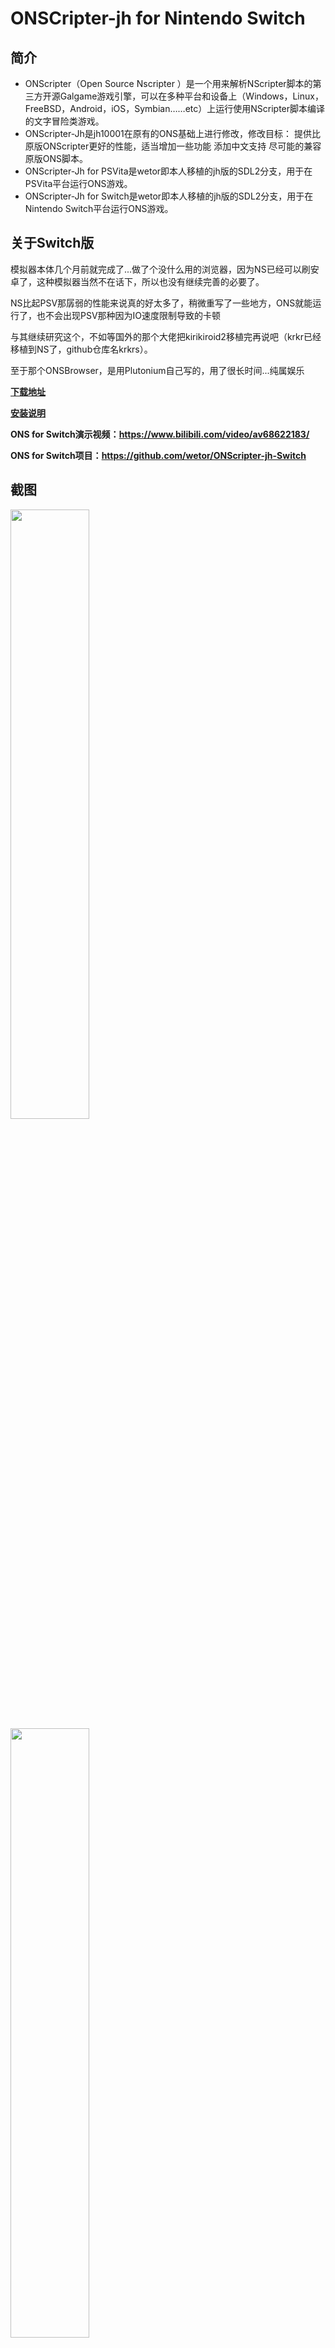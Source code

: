 # **ONSCripter-jh for Nintendo Switch**
## **简介**
- ONScripter（Open Source Nscripter ）是一个用来解析NScripter脚本的第三方开源Galgame游戏引擎，可以在多种平台和设备上（Windows，Linux，FreeBSD，Android，iOS，Symbian……etc）上运行使用NScripter脚本编译的文字冒险类游戏。
- ONScripter-Jh是jh10001在原有的ONS基础上进行修改，修改目标： 提供比原版ONScripter更好的性能，适当增加一些功能 添加中文支持 尽可能的兼容原版ONS脚本。
- ONScripter-Jh for PSVita是wetor即本人移植的jh版的SDL2分支，用于在PSVita平台运行ONS游戏。
- ONScripter-Jh for Switch是wetor即本人移植的jh版的SDL2分支，用于在Nintendo Switch平台运行ONS游戏。

## **关于Switch版**

  模拟器本体几个月前就完成了...做了个没什么用的浏览器，因为NS已经可以刷安卓了，这种模拟器当然不在话下，所以也没有继续完善的必要了。

  NS比起PSV那孱弱的性能来说真的好太多了，稍微重写了一些地方，ONS就能运行了，也不会出现PSV那种因为IO速度限制导致的卡顿

与其继续研究这个，不如等国外的那个大佬把kirikiroid2移植完再说吧（krkr已经移植到NS了，github仓库名krkrs）。

至于那个ONSBrowser，是用Plutonium自己写的，用了很长时间...纯属娱乐

[**下载地址**](#下载地址)

[**安装说明**](#安装说明)

**ONS for Switch演示视频：https://www.bilibili.com/video/av68622183/**

**ONS for Switch项目：https://github.com/wetor/ONScripter-jh-Switch**


## **截图**

<img src="./screenshot/2.jpg" width="50%" height="50%" />
<img src="./screenshot/3.jpg" width="50%" height="50%" />
<img src="./screenshot/4.jpg" width="50%" height="50%" />
<img src="./screenshot/5.jpg" width="50%" height="50%" />
<img src="./screenshot/1.jpg" width="50%" height="50%" />

## 下载地址
**请先查看安装说明**

**github下载: https://github.com/wetor/ONScripter-jh-Switch/releases**

或者

**链接: https://pan.baidu.com/s/1lFaTjYLOPluEe8YFBPmW4w 提取码:e8q7**

**微信支付宝扫一扫，你的支持就是我最大的动力。**

<img src="http://www.wetor.top/pay.png" width="200" height="200"/>

## 安装说明
### **安装模拟器**

- 将下载到的压缩包文件解压，得到一个'onsemu'文件夹和一个'ONSBrowser.nsp'文件。
- 将'onsemu'文件夹放到SD卡根目录。
- 安装'ONSBrowser.nsp'，主界面会出现模拟器图标，安装完成。

### **安装游戏**

- 从网上下载ONS游戏包，不区分平台，只要是ONScripter模拟器能运行的游戏资源就可以。
- 检查游戏资源是否完整，简单的辨别方法：一定存在'0.txt'、'00.txt'、'nscript.dat'其中之一，可能存在'\*.nsa'、'\*.sar'文件，大部分存在'icon0.png'。
- 将游戏资源文件夹（不允许存在二级目录）用英文字符重命名，不能用中文字符，放至SD卡的'onsemu'文件夹中，如'SDCard:/onsemu/Rewrite/00.txt'，文件夹名称将作为选择游戏时的重要标志，安装游戏完成。
- 注1：游戏文件夹不能存在中文字符！不能中文！不能中文！否则将无法正常识别。
- 注2：如以上均无误，但是启动游戏后出错，可以使用其他平台的ONS模拟器运行同一资源包实验，如其他平台均无问题，可向我反馈，需提供游戏资源包。

## **使用说明**

- ONSBrowser中对快捷键均有说明，可在选择游戏前按下L键查看帮助。
- 目前Y键的查看详细信息、X键的浏览游戏资源、R键的视频播放器功能均未实现，有生之年在加上，去掉了不好看，按钮就留着了= =。
- 关于游戏名称显示问题，ONSBrowser显示的均是文件夹名称，实际名称由于编码问题无法正常显示。
- 一旦选择游戏并开始，通过游戏内退出功能会导致退出后报错，忽视即可，不影响使用。建议返回主页，直接结束程序即可（就像退出游戏一样）。
- 部分游戏由于脚本问题，按键效果可能不会太符合，但大多数都是没错的。



## **快速启动游戏**
通过主页图标直接运行指定游戏，步骤繁琐，不建议使用

### **使用Nro2Nsp**
- 下载并解压工具，下载地址: https://github.com/Root-MtX/Nro2Nsp/releases
- 在工具的Resources目录下新建一个文件名为`keys.dat`的文本文件，内容粘贴为：(系统相关key，来自网络，经测试可用，也可以用自己提取出来的)，
```html
master_key_00 = c2caaff089b9aed55694876055271c7d
master_key_01 = 54e1b8e999c2fd16cd07b66109acaaa6
master_key_02 = 4f6b10d33072af2f250562bff06b6da3
master_key_03 = 84e04ec20b9373818c540829cf147f3d
master_key_04 = cfa2176790a53ff74974bff2af180921
master_key_05 = c1dbedcebf0dd6956079e506cfa1af6e
master_key_06 = 0aa90e6330cdc12d819b3254d11a4e1e
master_key_07 = 929f86fbfe4ef7732892bf3462511b0e
header_key = aeaab1ca08adf9bef12991f369e3c567d6881e4e4a6a47a51f6e4877062d542d
aes_kek_generation_source = 4d870986c45d20722fba1053da92e8a9
aes_key_generation_source = 89615ee05c31b6805fe58f3da24f7aa8
key_area_key_application_source = 7f59971e629f36a13098066f2144c30d
titlekek_source = 1edc7b3b60e6b4d878b81715985e629b
```
- 上面的信息和图标根据喜好填写即可，`Title Id`注意不要和已安装程序冲突！！
- 有下家齿轮设置，中的`Logo Meun`可以关闭，选中`No Logo`即可，`Save`保存设置。
- 工具主界面选中下面`Retroarch Rom Forwarder`。
- 在`Core Path`中输入'ONScripter.nro'的路径。如按照以上方法安装，则路径为'/onsemu/exefs/ONScripter.nro'。
- 在`Rom Path`中输入游戏资源文件夹路径，如'/onsemu/Rewrite'。
- 点击`Compile`即可在工具目录生成一个nsp，安装即可直接运行指定ONS游戏。
- 注1：如期间移动游戏文件夹，将无法正常启动游戏。
- 注2：如不能正确生成，可去论坛查找解决方法。
### **修改源代码**
修改模拟器源代码，将游戏资源打包进romfs，即可实现独立游戏的打包。
## **相关链接**
原版ONScripter官网：https://onscripter.osdn.jp/onscripter.html

ONScripter-Jh项目：https://bitbucket.org/jh10001/onscripter-jh

ONS for PSVita：http://www.wetor.top/onscripter-psvita.html

ONS for PSVita项目：https://github.com/wetor/ONScripter-jh-PSVita

**ONS for Switch演示视频：https://www.bilibili.com/video/av68622183/**

**ONS for Switch项目：https://github.com/wetor/ONScripter-jh-Switch**

**ONS for Switch发布页：http://www.wetor.top/onscripter-ns.html**

